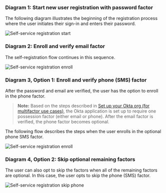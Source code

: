 ### Diagram 1: Start new user registration with password factor

The following diagram illustrates the beginning of the registration process where the user initiates their sign-in and enters their password.

<div class="common-image-format">

![Self-service registration start](/img/oie-embedded-sdk/oie-embedded-sdk-use-case-simple-self-serv-seq-start.png
 "Self-service registration start")

</div>

### Diagram 2: Enroll and verify email factor

The self-registration flow continues in this sequence.

<div class="common-image-format">

![Self-service registration enroll](/img/oie-embedded-sdk/oie-embedded-sdk-use-case-simple-self-serv-seq-enroll-verify.png
 "Self-service registration enroll")

</div>

### Diagram 3, Option 1: Enroll and verify phone (SMS) factor

After the password and email are verified, the user has the option to
enroll in the phone factor.

> **Note:** Based on the steps described in [Set up your Okta org (for multifactor use cases)](/docs/guides/oie-embedded-common-org-setup/aspnet/main/#set-up-your-okta-org-for-multi-factor-use-cases), the Okta application is set up to require one possession factor (either email or phone). After the email factor is verified, the phone factor becomes optional.

The following flow describes the steps when the user enrolls in the optional phone SMS factor.

<div class="common-image-format">

![Self-service registration enroll](/img/oie-embedded-sdk/oie-embedded-sdk-use-case-simple-self-serv-seq-phone.png
 "Self-service registration enroll")

</div>

### Diagram 4, Option 2: Skip optional remaining factors

The user can also opt to skip the factors when all of the remaining
factors are optional. In this case, the user opts to skip the phone
(SMS) factor.

<div class="common-image-format">

![Self-service registration skip phone](/img/oie-embedded-sdk/oie-embedded-sdk-use-case-simple-self-serv-seq-skip-phone.png
 "Self-service registration skip phone")

</div>
